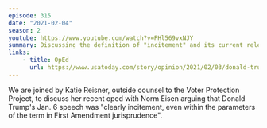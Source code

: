 ```yaml
---
episode: 315
date: "2021-02-04"
season: 2
youtube: https://www.youtube.com/watch?v=PHl569vxNJY
summary: Discussing the definition of "incitement" and its current relevancy
links:
    - title: OpEd
      url: https://www.usatoday.com/story/opinion/2021/02/03/donald-trump-incited-capitol-attack-by-any-legal-test-column/4370622001/
---
```

We are joined by Katie Reisner, outside counsel to the Voter Protection Project, to discuss her recent oped with Norm Eisen arguing that Donald Trump's Jan. 6 speech was "clearly incitement, even within the parameters of the term in First Amendment jurisprudence".
